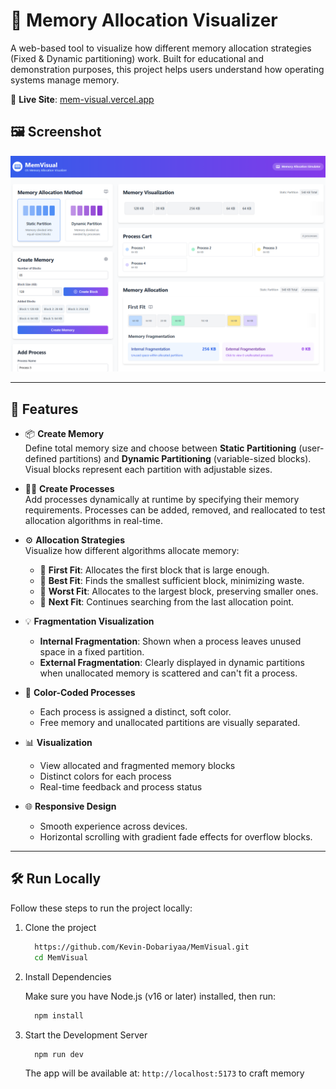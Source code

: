 # 🧠 Memory Allocation Visualizer

A web-based tool to visualize how different memory allocation strategies (Fixed & Dynamic partitioning) work. Built for educational and demonstration purposes, this project helps users understand how operating systems manage memory.

🔗 **Live Site**: [mem-visual.vercel.app](https://mem-visual.vercel.app)



## 🖼️ Screenshot

![Memory Allocation Screenshot](./public/image.png)

---

## 📸 Features

- 📦 **Create Memory**  
  Define total memory size and choose between **Static Partitioning** (user-defined partitions) and **Dynamic Partitioning** (variable-sized blocks). Visual blocks represent each partition with adjustable sizes.

- 👨‍💻 **Create Processes**  
  Add processes dynamically at runtime by specifying their memory requirements. Processes can be added, removed, and reallocated to test allocation algorithms in real-time.

- ⚙️ **Allocation Strategies**  
  Visualize how different algorithms allocate memory:

  - 🥇 **First Fit**: Allocates the first block that is large enough.
  - 🧠 **Best Fit**: Finds the smallest sufficient block, minimizing waste.
  - 🧱 **Worst Fit**: Allocates to the largest block, preserving smaller ones.
  - 🔄 **Next Fit**: Continues searching from the last allocation point.

- 💡 **Fragmentation Visualization**

  - **Internal Fragmentation**: Shown when a process leaves unused space in a fixed partition.
  - **External Fragmentation**: Clearly displayed in dynamic partitions when unallocated memory is scattered and can't fit a process.

- 🎨 **Color-Coded Processes**

  - Each process is assigned a distinct, soft color.
  - Free memory and unallocated partitions are visually separated.

- 📊 **Visualization**

  - View allocated and fragmented memory blocks
  - Distinct colors for each process
  - Real-time feedback and process status

- 🌐 **Responsive Design**
  - Smooth experience across devices.
  - Horizontal scrolling with gradient fade effects for overflow blocks.

---

## 🛠️ Run Locally

Follow these steps to run the project locally:

1. Clone the project

   ```bash
     https://github.com/Kevin-Dobariyaa/MemVisual.git
     cd MemVisual
   ```

2. Install Dependencies

    Make sure you have Node.js (v16 or later) installed, then run:

    ```bash
      npm install
    ```

3. Start the Development Server

    ```bash
      npm run dev
    ```

    The app will be available at:
    `http://localhost:5173` to craft memory
 